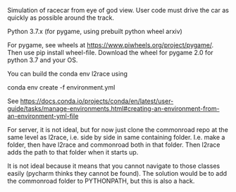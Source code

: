 Simulation of racecar from eye of god view. User code must drive the car as quickly as possible around the track.

Python 3.7.x (for pygame, using prebuilt python wheel arxiv)

For pygame, see wheels at https://www.piwheels.org/project/pygame/. Then use pip install wheel-file. Download the wheel for pygame 2.0 for python 3.7 and your OS.

You can build the conda env l2race using

conda env create -f environment.yml

See https://docs.conda.io/projects/conda/en/latest/user-guide/tasks/manage-environments.html#creating-an-environment-from-an-environment-yml-file

For server, it is not ideal, but for now just clone the commonroad repo at the same level as l2race, i.e. side by side in same containing folder. I.e. make a folder, then have l2race and commonroad both in that folder. Then l2race adds the path to that folder when it starts up.

It is not ideal because it means that you cannot navigate to those classes easily (pycharm thinks they cannot be found). The solution would be to add the commonroad folder to PYTHONPATH, but this is also a hack.